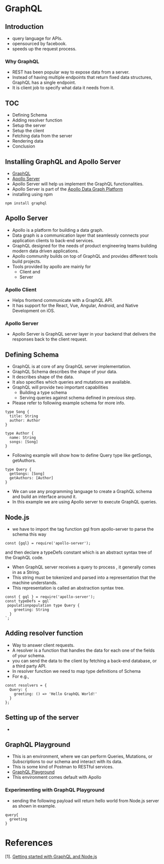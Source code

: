 # GraphQL

## Introduction
* query language for APIs.
* opensourced by facebook.
* speeds up the request process.

### Why GraphQL
* REST has been popular way to expose data from a server.
* Instead of having multiple endpoints that return fixed data structures, GraphQL has a  single endpoint.
* It is client job to specify what data it needs from it.

## TOC
* Defining Schema
* Adding resolver function
* Setup the server
* Setup the client
* Fetching data from the server
* Rendering data
* Conclusion

## Installing GraphQL and Apollo Server
* [GraphQL](https://github.com/graphql/graphql-js)
* [Apollo Server](https://github.com/apollographql/apollo-server)
* Apollo Server will help us implement the GraphQL functionalities.
* Apollo Server is part of the [Apollo Data Graph Platform](https://www.apollographql.com/)
* installing using npm
```
npm install graphql
```

## Apollo Server
* Apollo is a platform for building a data graph.
* Data graph is a communication layer that seamlessly connects your application clients to back-end services.
* GraphQL  designed for the needs of product engineering teams building modern data driven applications.
* Apollo community builds on top of GraphQL and provides different tools build projects.
* Tools provided by apollo are mainly for 
	* Client and
	* Server

### Apollo Client
* Helps frontend communicate with a GraphQL API.
* It has support for the React, Vue, Angular, Android, and Native Development on iOS.

### Apollo Server
* Apollo Server is GraphQL server layer in your backend that delivers the responses back to the client request.


## Defining Schema
* GraphQL is at core of any GraphQL server implementation.
* GraphQL Schema describes the shape of your data.
* It describes shape of the data.
* It also specifies which queries and mutations are available.
* GraphQL will provide two important capabilities
	* Building a type schema
	* Serving queries against schema defined in previous step.
* Please refer to following example schema for more info.
```
type Song {
  title: String
  author: Author
}

type Author {
  name: String
  songs: [Song]
}
```

* Following example will show how to define Query type like getSongs, getAuthors.

```
type Query {
  getSongs: [Song]
  getAuthors: [Author]
}
```

* We can use any programming language to create a GraphQL schema and build an interface around it.
* In this example we are using Apollo server to execute GraphQL queries.



## Node.js
* we have to import the tag function gql from apollo-server to parse the schema this way
```
const {gql} = require('apollo-server');
```
and then declare a typeDefs constant which is an abstract syntax tree of the GraphQL code.

* When GraphQL server receives a query to process , it generally comes in as a String. 
* This string must be tokenized and parsed into a representation that the machine understands.
* This representation is called an abstraction syntax tree.
```
const { gql } = require('apollo-server');
const typeDefs = gql`
 populationpopulation type Query {
    greeting: String
  }
`;
```


## Adding resolver function
* Way to answer client requests.
* A resolver is a function that handles the data for each one of the fields of your schema.
* you can send the data to the client by fetching a back-end database, or a third party API.
* In resolver function we need to map type definitions of Schema
* For e.g., 
```
const resolvers = {
  Query: {
    greeting: () => 'Hello GraphQL World!'
  }
};
```

## Setting up of the server
* 


## GraphQL Playground
* This is an environment, where we can perform Queries, Mutations, or Subscriptions to our schema and interact with its data.
* This is some kind of Postman to RESTful services.
* [GraphQL Playground](https://github.com/prisma-labs/graphql-playground)
* This environment comes default with Apollo

### Experimenting with GraphQL Playground
* sending the following payload will return hello world from Node.js server as shown in example.
```
query{
  greeting
}
```










# References
[1]. [Getting started with GraphQL and Node.js](https://www.freecodecamp.org/news/get-started-with-graphql-and-nodejs/amp/)
